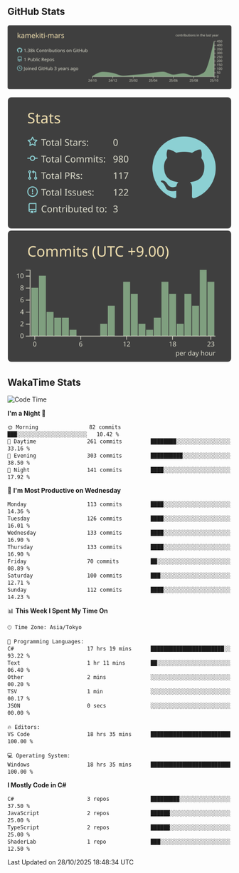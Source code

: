 ## GitHub Stats
[![](https://raw.githubusercontent.com/kamekiti-mars/kamekiti-mars/main/profile-summary-card-output/zenburn/0-profile-details.svg)](https://github.com/vn7n24fzkq/github-profile-summary-cards)
<!-- [![](https://raw.githubusercontent.com/kamekiti-mars/kamekiti-mars/main/profile-summary-card-output/zenburn/1-repos-per-language.svg)](https://github.com/vn7n24fzkq/github-profile-summary-cards) [![](https://raw.githubusercontent.com/kamekiti-mars/kamekiti-mars/main/profile-summary-card-output/zenburn/2-most-commit-language.svg)](https://github.com/vn7n24fzkq/github-profile-summary-cards) -->
[![](https://raw.githubusercontent.com/kamekiti-mars/kamekiti-mars/main/profile-summary-card-output/zenburn/3-stats.svg)](https://github.com/vn7n24fzkq/github-profile-summary-cards) [![](https://raw.githubusercontent.com/kamekiti-mars/kamekiti-mars/main/profile-summary-card-output/zenburn/4-productive-time.svg)](https://github.com/vn7n24fzkq/github-profile-summary-cards)

## WakaTime Stats
<!--START_SECTION:waka-->
![Code Time](http://img.shields.io/badge/Code%20Time-339%20hrs%2057%20mins-blue)

**I'm a Night 🦉** 

```text
🌞 Morning                82 commits          ███░░░░░░░░░░░░░░░░░░░░░░   10.42 % 
🌆 Daytime                261 commits         ████████░░░░░░░░░░░░░░░░░   33.16 % 
🌃 Evening                303 commits         ██████████░░░░░░░░░░░░░░░   38.50 % 
🌙 Night                  141 commits         ████░░░░░░░░░░░░░░░░░░░░░   17.92 % 
```
📅 **I'm Most Productive on Wednesday** 

```text
Monday                   113 commits         ████░░░░░░░░░░░░░░░░░░░░░   14.36 % 
Tuesday                  126 commits         ████░░░░░░░░░░░░░░░░░░░░░   16.01 % 
Wednesday                133 commits         ████░░░░░░░░░░░░░░░░░░░░░   16.90 % 
Thursday                 133 commits         ████░░░░░░░░░░░░░░░░░░░░░   16.90 % 
Friday                   70 commits          ██░░░░░░░░░░░░░░░░░░░░░░░   08.89 % 
Saturday                 100 commits         ███░░░░░░░░░░░░░░░░░░░░░░   12.71 % 
Sunday                   112 commits         ████░░░░░░░░░░░░░░░░░░░░░   14.23 % 
```


📊 **This Week I Spent My Time On** 

```text
🕑︎ Time Zone: Asia/Tokyo

💬 Programming Languages: 
C#                       17 hrs 19 mins      ███████████████████████░░   93.22 % 
Text                     1 hr 11 mins        ██░░░░░░░░░░░░░░░░░░░░░░░   06.40 % 
Other                    2 mins              ░░░░░░░░░░░░░░░░░░░░░░░░░   00.20 % 
TSV                      1 min               ░░░░░░░░░░░░░░░░░░░░░░░░░   00.17 % 
JSON                     0 secs              ░░░░░░░░░░░░░░░░░░░░░░░░░   00.00 % 

🔥 Editors: 
VS Code                  18 hrs 35 mins      █████████████████████████   100.00 % 

💻 Operating System: 
Windows                  18 hrs 35 mins      █████████████████████████   100.00 % 
```

**I Mostly Code in C#** 

```text
C#                       3 repos             █████████░░░░░░░░░░░░░░░░   37.50 % 
JavaScript               2 repos             ██████░░░░░░░░░░░░░░░░░░░   25.00 % 
TypeScript               2 repos             ██████░░░░░░░░░░░░░░░░░░░   25.00 % 
ShaderLab                1 repo              ███░░░░░░░░░░░░░░░░░░░░░░   12.50 % 
```




 Last Updated on 28/10/2025 18:48:34 UTC
<!--END_SECTION:waka-->
